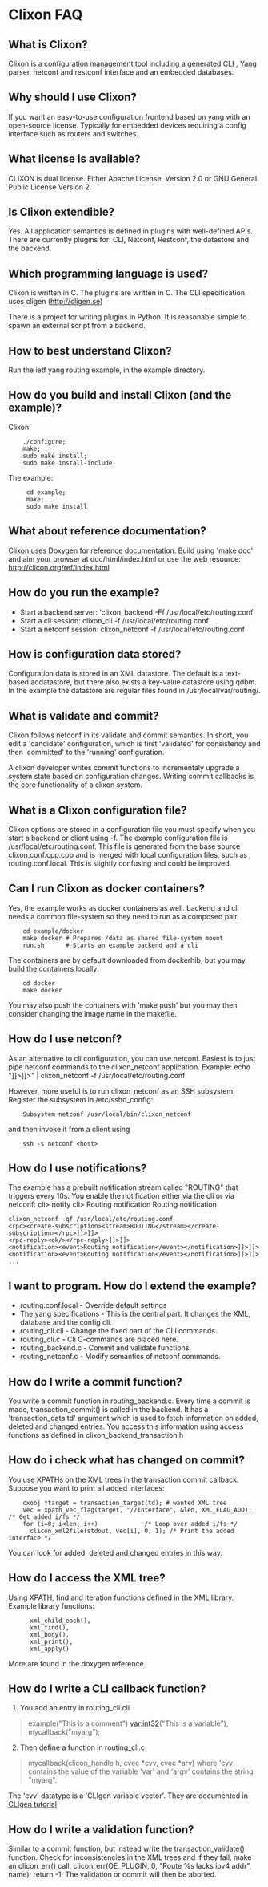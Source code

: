 # Clixon FAQ

## What is Clixon?

Clixon is a configuration management tool including a generated CLI ,
Yang parser, netconf and restconf interface and an embedded databases.

## Why should I use Clixon?

If you want an easy-to-use configuration frontend based on yang with an
open-source license.  Typically for embedded devices requiring a
config interface such as routers and switches. 

## What license is available?
CLIXON is dual license. Either Apache License, Version 2.0 or GNU
General Public License Version 2. 

## Is Clixon extendible?
Yes. All application semantics is defined in plugins with well-defined
APIs. There are currently plugins for: CLI, Netconf,  Restconf, the datastore and the backend.

## Which programming language is used?
Clixon is written in C. The plugins are written in C. The CLI
specification uses cligen (http://cligen.se)

There is a project for writing plugins in Python. It is reasonable
simple to spawn an external script from a backend.

## How to best understand Clixon?
Run the ietf yang routing example, in the example directory.

## How do you build and install Clixon (and the example)?
Clixon: 
```
	./configure; 
	make; 
	sudo make install; 
	sudo make install-include
```
The example: 
```
	 cd example; 
	 make; 
	 sudo make install
```

## What about reference documentation?
Clixon uses Doxygen for reference documentation.
Build using 'make doc' and aim your browser at doc/html/index.html or
use the web resource: http://clicon.org/ref/index.html

## How do you run the example?
- Start a backend server: 'clixon_backend -Ff /usr/local/etc/routing.conf'
- Start a cli session: clixon_cli -f /usr/local/etc/routing.conf
- Start a netconf session: clixon_netconf -f /usr/local/etc/routing.conf

## How is configuration data stored?
Configuration data is stored in an XML datastore. The default is a
text-based addatastore, but there also exists a key-value datastore
using qdbm. In the example the datastore are regular files found in
/usr/local/var/routing/.

## What is validate and commit?
Clixon follows netconf in its validate and commit semantics.
In short, you edit a 'candidate' configuration, which is first
'validated' for consistency and then 'committed' to the 'running' 
configuration.

A clixon developer writes commit functions to incrementaly upgrade a
system state based on configuration changes. Writing commit callbacks
is the core functionality of a clixon system.

## What is a Clixon configuration file?
Clixon options are stored in a configuration file you must specify
when you start a backend or client using -f. The example configuration
file is /usr/local/etc/routing.conf.
This file is generated from the base source clixon.conf.cpp.cpp and
is merged with local configuration files, such as routing.conf.local.
This is slightly confusing and could be improved.

## Can I run Clixon as docker containers?
Yes, the example works as docker containers as well. backend and cli needs a 
common file-system so they need to run as a composed pair.
```
	cd example/docker
	make docker # Prepares /data as shared file-system mount
	run.sh      # Starts an example backend and a cli
```
The containers are by default downloaded from dockerhib, but you may
build the containers locally: 
```
	cd docker
	make docker
```
You may also push the containers with 'make push' but you may then consider changing the image name in the makefile.

## How do I use netconf?

As an alternative to cli configuration, you can use netconf. Easiest is to just pipe netconf commands to the clixon_netconf application.
Example:
	echo "<rpc><get-config><source><candidate/></source><configuration/></get-config></rpc>]]>]]>" | clixon_netconf -f /usr/local/etc/routing.conf

However, more useful is to run clixon_netconf as an SSH
subsystem. Register the subsystem in /etc/sshd_config:
```
	Subsystem netconf /usr/local/bin/clixon_netconf
```
and then invoke it from a client using
```
	ssh -s netconf <host>
```

## How do I use notifications?

The example has a prebuilt notification stream called "ROUTING" that triggers every 10s.
You enable the notification either via the cli or via netconf:
cli> notify 
cli> Routing notification
Routing notification
```
clixon_netconf -qf /usr/local/etc/routing.conf 
<rpc><create-subscription><stream>ROUTING</stream></create-subscription></rpc>]]>]]>
<rpc-reply><ok/></rpc-reply>]]>]]>
<notification><event>Routing notification</event></notification>]]>]]>
<notification><event>Routing notification</event></notification>]]>]]>
...
```

## I want to program. How do I extend the example?
- routing.conf.local - Override default settings
- The yang specifications - This is the central part. It changes the XML, database and the config cli.
- routing_cli.cli - Change the fixed part of the CLI commands 
- routing_cli.c - Cli C-commands are placed here.
- routing_backend.c - Commit and validate functions.
- routing_netconf.c - Modify semantics of netconf commands.

## How do I write a commit function?
You write a commit function in routing_backend.c.
Every time a commit is made, transaction_commit() is called in the
backend.  It has a 'transaction_data td' argument which is used to fetch
information on added, deleted and changed entries. You access this
information using access functions as defined in clixon_backend_transaction.h

## How do i check what has changed on commit?
You use XPATHs on the XML trees in the transaction commit callback.
Suppose you want to print all added interfaces:
```
	cxobj *target = transaction_target(td); # wanted XML tree
	vec = xpath_vec_flag(target, "//interface", &len, XML_FLAG_ADD); /* Get added i/fs */
	for (i=0; i<len; i++)             /* Loop over added i/fs */
	  clicon_xml2file(stdout, vec[i], 0, 1); /* Print the added interface */
```
You can look for added, deleted and changed entries in this way.

## How do I access the XML tree?
Using XPATH, find and iteration functions defined in the XML library. Example library functions:
```
      xml_child_each(), 
      xml_find(), 
      xml_body(), 
      xml_print(), 
      xml_apply()
```
More are found in the doxygen reference.

## How do I write a CLI callback function?

1. You add an entry in routing_cli.cli
>   example("This is a comment") <var:int32>("This is a variable"), mycallback("myarg");
2. Then define a function in routing_cli.c
>   mycallback(clicon_handle h, cvec *cvv, cvec *arv)
where 'cvv' contains the value of the variable 'var' and 'argv' contains the string "myarg".

The 'cvv' datatype is a 'CLIgen variable vector'.
They are documented in [CLIgen tutorial](https://github.com/olofhagsand/cligen/blob/master/cligen_tutorial.pdf)

## How do I write a validation function?
Similar to a commit function, but instead write the transaction_validate() function.
Check for inconsistencies in the XML trees and if they fail, make an clicon_err() call.
    clicon_err(OE_PLUGIN, 0, "Route %s lacks ipv4 addr", name);
    return -1;
The validation or commit will then be aborted.


